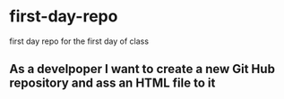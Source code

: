 # first-day-repo
first day repo for the first day of class
## As a develpoper I want to create a new Git Hub repository and ass an HTML file to it
